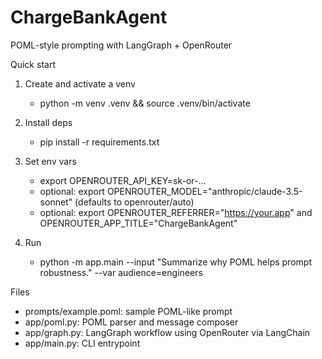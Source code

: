 # ChargeBankAgent

POML-style prompting with LangGraph + OpenRouter

Quick start

1) Create and activate a venv
   - python -m venv .venv && source .venv/bin/activate

2) Install deps
   - pip install -r requirements.txt

3) Set env vars
   - export OPENROUTER_API_KEY=sk-or-...
   - optional: export OPENROUTER_MODEL="anthropic/claude-3.5-sonnet" (defaults to openrouter/auto)
   - optional: export OPENROUTER_REFERRER="https://your.app" and OPENROUTER_APP_TITLE="ChargeBankAgent"

4) Run
   - python -m app.main --input "Summarize why POML helps prompt robustness." --var audience=engineers

Files
- prompts/example.poml: sample POML-like prompt
- app/poml.py: POML parser and message composer
- app/graph.py: LangGraph workflow using OpenRouter via LangChain
- app/main.py: CLI entrypoint